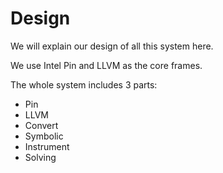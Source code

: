 # Design

We will explain our design of all this system here.

We use Intel Pin and LLVM as the core frames.

The whole system includes 3 parts:


* Pin
* LLVM
* Convert
* Symbolic
* Instrument
* Solving